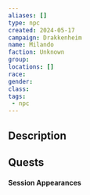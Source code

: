 ```yaml
---
aliases: []
type: npc
created: 2024-05-17
campaign: Drakkenheim
name: Milando
faction: Unknown
group:
locations: []
race:
gender:
class:
tags:
 - npc
---
```


## Description

## Quests
<!-- QueryToSerialize: TASK FROM "DND - Drakkenheim/Quests" WHERE !completed AND contains(outlinks, [[Milando]]) -->

#### Session Appearances
<!-- QueryToSerialize: LIST FROM [[Milando]] WHERE file.folder = "DND - Drakkenheim/Sessions" -->



